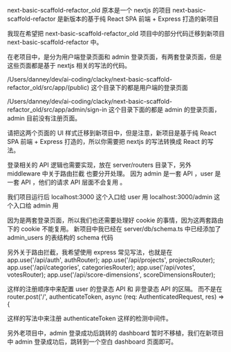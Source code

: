 next-basic-scaffold-refactor_old 原本是一个 nextjs 的项目
next-basic-scaffold-refactor 是新版本的基于纯 React SPA 前端 + Express 打造的新项目

我现在希望把 next-basic-scaffold-refactor_old 项目中的部分代码迁移到新项目  next-basic-scaffold-refactor 中。

在老项目中，是分为用户端登录页面和 admin 登录页面，有两套登录页面，但是这些页面都是基于 nextjs 相关的写法的代码。

/Users/danney/dev/ai-coding/clacky/next-basic-scaffold-refactor_old/src/app/(public)
这个目录下的都是用户端的登录页面

/Users/danney/dev/ai-coding/clacky/next-basic-scaffold-refactor_old/src/app/admin/sign-in
这个目录下面的都是 admin 的登录页面， admin 目前没有注册页面。

请把这两个页面的 UI 样式迁移到新项目中，但是注意，新项目是基于纯 React SPA 前端 + Express 打造的，所以你需要把 nextjs 的写法转换成 React 的写法。

登录相关的 API 逻辑也需要实现，放在 server/routers 目录下，另外 middleware 中关于路由拦截
也要分开处理。 因为 admin 是一套 API ，user 是一套 API ，他们的请求 API 层面不会复用 。

我们项目运行后 localhost:3000 这个入口给 user 用
localhost:3000/admin 这个入口给 admin 用

因为是两套登录页面，所以我们也还需要处理好 cookie 的事情，因为这两套路由下的 cookie 不能复用。
新项目中我已经在 server/db/schema.ts 中已经添加了 admin_users 的表结构的 schema 代码

另外关于路由拦截，我希望使用 express 常见写法，也就是在
app.use('/api/auth', authRouter);
  app.use('/api/projects', projectsRouter);
  app.use('/api/categories', categoriesRouter);
  app.use('/api/votes', votesRouter);
  app.use('/api/score-dimensions', scoreDimensionsRouter);

  这样的注册顺序中来配置 user 的登录态 API 和 非登录态 API 的区隔。
  而不是在 
  router.post('/', authenticateToken, async (req: AuthenticatedRequest, res) => {

这样的写法中来注册 authenticateToken 这样的检测中间件。


另外老项目中，admin 登录成功后跳转的 dashboard 暂时不移植，我们在新项目中 admin 登录成功后，跳转到一个空白 dashboard 页面即可。

